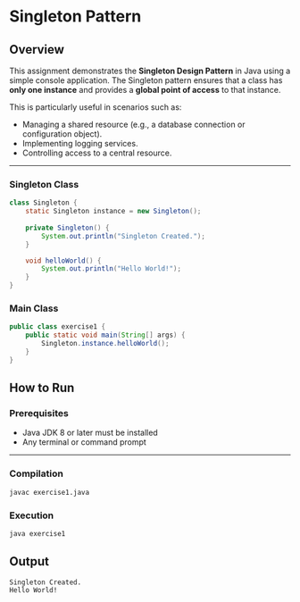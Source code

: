 # Singleton Pattern

## Overview

This assignment demonstrates the **Singleton Design Pattern** in Java using a simple console application. The Singleton pattern ensures that a class has **only one instance** and provides a **global point of access** to that instance.

This is particularly useful in scenarios such as:
- Managing a shared resource (e.g., a database connection or configuration object).
- Implementing logging services.
- Controlling access to a central resource.

---

### Singleton Class

```java
class Singleton {
    static Singleton instance = new Singleton(); 
    
    private Singleton() {
        System.out.println("Singleton Created.");
    }

    void helloWorld() {
        System.out.println("Hello World!");
    }
}
```

### Main Class
```java
public class exercise1 {
    public static void main(String[] args) {
        Singleton.instance.helloWorld();
    }
}
```

## How to Run
### Prerequisites
- Java JDK 8 or later must be installed
- Any terminal or command prompt

---

### Compilation

```bash
javac exercise1.java
```

### Execution
```bash
java exercise1
```

## Output
```bash
Singleton Created.
Hello World!
```